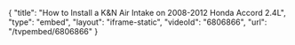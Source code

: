 {
    "title": "How to Install a K&N Air Intake on 2008-2012 Honda Accord 2.4L",
    "type": "embed",
    "layout": "iframe-static",
    "videoId": "6806866",
    "url": "\/tvpembed\/6806866"
}